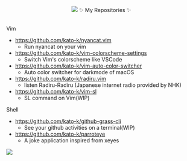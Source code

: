 <div align="center">
  
![](https://github.com/kato-k/kato-k/blob/master/header.jpeg)
✨ My Repositories ✨ </br></br>
</div>

Vim
- https://github.com/kato-k/nyancat.vim 
  - Run nyancat on your vim
- https://github.com/kato-k/vim-colorscheme-settings
  - Switch Vim's colorscheme like VSCode
- https://github.com/kato-k/vim-auto-color-switcher
  - Auto color switcher for darkmode of macOS
- https://github.com/kato-k/radiru.vim
  - listen Radiru-Radiru (Japanese internet radio provided by NHK)
- https://github.com/kato-k/vim-sl
  - SL command on Vim(WIP)

Shell
- https://github.com/kato-k/github-grass-cli
  - See your github activities on a terminal(WIP)
- https://github.com/kato-k/parroteye
  - A joke application inspired from xeyes

[![](https://github-readme-stats.vercel.app/api?username=kato-k)](https://github.com/anuraghazra/github-readme-stats)
